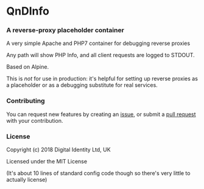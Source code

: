 # QnDInfo

### A reverse-proxy placeholder container
A very simple Apache and PHP7 container for debugging reverse proxies

Any path will show PHP Info, and all client requests are logged to STDOUT.

Based on Alpine.

This is *not* for use in production: it's helpful for setting up reverse
proxies as a placeholder or as a debugging substitute for real services.

### Contributing
You can request new features by creating an
 [issue](https://github.com/Digital-Identity-Labs/qndinfo/issues), or
 submit a [pull request](https://github.com/Digital-Identity-Labs/qndinfo/pulls)
 with your contribution.

### License
Copyright (c) 2018 Digital Identity Ltd, UK

Licensed under the MIT License

(It's about 10 lines of standard config code though so there's very little
to actually license)